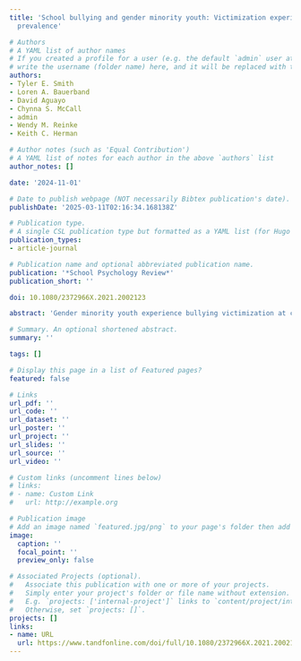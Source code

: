 ```yaml
---
title: 'School bullying and gender minority youth: Victimization experiences and perceived
  prevalence'

# Authors
# A YAML list of author names
# If you created a profile for a user (e.g. the default `admin` user at `content/authors/admin/`), 
# write the username (folder name) here, and it will be replaced with their full name and linked to their profile.
authors:
- Tyler E. Smith
- Loren A. Bauerband
- David Aguayo
- Chynna S. McCall
- admin
- Wendy M. Reinke
- Keith C. Herman

# Author notes (such as 'Equal Contribution')
# A YAML list of notes for each author in the above `authors` list
author_notes: []

date: '2024-11-01'

# Date to publish webpage (NOT necessarily Bibtex publication's date).
publishDate: '2025-03-11T02:16:34.168138Z'

# Publication type.
# A single CSL publication type but formatted as a YAML list (for Hugo requirements).
publication_types:
- article-journal

# Publication name and optional abbreviated publication name.
publication: '*School Psychology Review*'
publication_short: ''

doi: 10.1080/2372966X.2021.2002123

abstract: 'Gender minority youth experience bullying victimization at concerningly high rates. The current study sought to unmask potentially unique bullying victimization experiences and perceived prevalence of bullying for Transgender, fluid gender, and gender questioning students. Results revealed that all three gender minority groups were significantly more likely to report being bullied in comparison to cis male students. Transgender and fluid gender students also reported significantly higher prevalence rates of teasing and bullying within their schools. No significant differences between gender minority subgroups were found for either perceived prevalence or bullying victimization experiences. However, Transgender students reported consistently higher rates of victimization in comparison to fluid gender and gender questioning students. Limitations, future directions, and practice implications for school-based personnel are discussed.'

# Summary. An optional shortened abstract.
summary: ''

tags: []

# Display this page in a list of Featured pages?
featured: false

# Links
url_pdf: ''
url_code: ''
url_dataset: ''
url_poster: ''
url_project: ''
url_slides: ''
url_source: ''
url_video: ''

# Custom links (uncomment lines below)
# links:
# - name: Custom Link
#   url: http://example.org

# Publication image
# Add an image named `featured.jpg/png` to your page's folder then add a caption below.
image:
  caption: ''
  focal_point: ''
  preview_only: false

# Associated Projects (optional).
#   Associate this publication with one or more of your projects.
#   Simply enter your project's folder or file name without extension.
#   E.g. `projects: ['internal-project']` links to `content/project/internal-project/index.md`.
#   Otherwise, set `projects: []`.
projects: []
links:
- name: URL
  url: https://www.tandfonline.com/doi/full/10.1080/2372966X.2021.2002123
---
```



